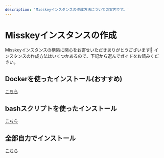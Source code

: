 ```yaml
---
description: 'Misskeyインスタンスの作成方法についての案内です。'
---
```


# Misskeyインスタンスの作成
Misskeyインスタンスの構築に関心をお寄せいただきありがとうございます🚀
インスタンスの作成方法はいくつかあるので、下記から選んでガイドをお読みください。

## Dockerを使ったインストール(おすすめ)
[こちら](./install/docker.html)

## bashスクリプトを使ったインストール
[こちら](./install/bash.html)

## 全部自力でインストール
[こちら](./install/manual.html)
